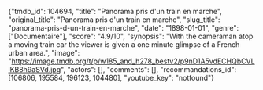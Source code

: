{"tmdb_id": 104694, "title": "Panorama pris d'un train en marche", "original_title": "Panorama pris d'un train en marche", "slug_title": "panorama-pris-d-un-train-en-marche", "date": "1898-01-01", "genre": ["Documentaire"], "score": "4.9/10", "synopsis": "With the cameraman atop a moving train car the viewer is given a one minute glimpse of a French urban area.", "image": "https://image.tmdb.org/t/p/w185_and_h278_bestv2/p9nD1A5vdECHQbCVLlKB8h9aSVd.jpg", "actors": [], "comments": [], "recommandations_id": [106806, 195584, 196123, 104480], "youtube_key": "notfound"}